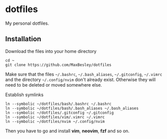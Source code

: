 # dotfiles

My personal dotfiles.


## Installation

Download the files into your home directory
```
cd ~
git clone https://github.com/MaxBesley/dotfiles
```

Make sure that the files `~/.bashrc`, `~/.bash_aliases`, `~/.gitconfig`, `~/.vimrc` and the directory `~/.config/nvim` don't already exist.
Otherwise they will need to be deleted or moved somewhere else.

Establish symlinks
```
ln --symbolic ~/dotfiles/bash/.bashrc ~/.bashrc
ln --symbolic ~/dotfiles/bash/.bash_aliases ~/.bash_aliases
ln --symbolic ~/dotfiles/.gitconfig ~/.gitconfig
ln --symbolic ~/dotfiles/vim/.vimrc ~/.vimrc
ln --symbolic ~/dotfiles/nvim ~/.config/nvim
```

Then you have to go and install **vim**, **neovim**, **fzf** and so on.
